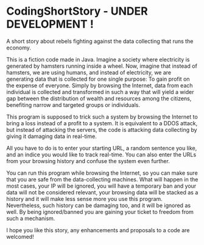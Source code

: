# CodingShortStory - UNDER DEVELOPMENT !
A short story about rebels fighting against the data collecting that runs the economy.

This is a fiction code made in Java. Imagine a society where electricity is generated by hamsters running inside a wheel.
Now, imagine that instead of hamsters, we are using humans, and instead of electricity, we are generating data that is collected for one single purpose: To gain profit on the expense of everyone.
Simply by browsing the Internet, data from each individual is collected and transformed in such a way that will yield a wider gap between the distribution of wealth and resources among the citizens, benefiting narrow and targeted groups or individuals.

This program is supposed to trick such a system by browsing the Internet to bring a loss instead of a profit to a system.
It is equivalent to a DDOS attack, but instead of attacking the servers, the code is attacking data collecting by giving it damaging data in real-time.

All you have to do is to enter your starting URL, a random sentence you like, and an indice you would like to track real-time.
You can also enter the URLs from your browsing history and confuse the system even further.


You can run this program while browsing the Internet, so you can make sure that you are safe from the data-collecting machines. What will happen in the most cases, your IP will be ignored, you will have a temporary ban and your data will not be considered relevant, your browsing data will be stacked as a history and it will make less sense more you use this program. Nevertheless, such history can be damaging too, and it will be ignored as well. By being ignored/banned you are gaining your ticket to freedom from such a mechanism.

I hope you like this story, any enhancements and proposals to a code are welcomed!
